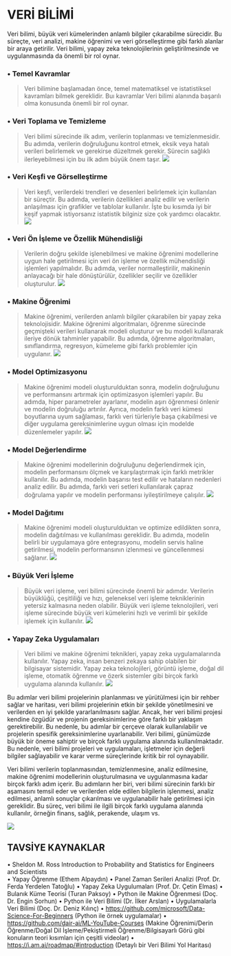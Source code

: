 # VERİ BİLİMİ

Veri bilimi, büyük veri kümelerinden anlamlı bilgiler çıkarabilme sürecidir. Bu süreçte, veri analizi, makine öğrenimi ve veri görselleştirme gibi farklı alanlar bir araya getirilir. Veri bilimi, yapay zeka teknolojilerinin geliştirilmesinde ve uygulanmasında da önemli bir rol oynar.

### •	Temel Kavramlar
> Veri bilimine başlamadan önce, temel matematiksel ve istatistiksel kavramları bilmek gereklidir. Buı kavramlar Veri bilimi alanında başarılı olma konusunda önemli bir rol oynar.

### •	Veri Toplama ve Temizleme
> Veri bilimi sürecinde ilk adım, verilerin toplanması ve temizlenmesidir. Bu adımda, verilerin doğruluğunu kontrol etmek, eksik veya hatalı verileri belirlemek ve gerekirse düzeltmek gerekir. Sürecin sağlıklı ilerleyebilmesi için bu ilk adım büyük önem taşır.
[![](https://calendar.duke.edu/images//2023/20230324/3f321a7404a1298aec0c4d32c66d666e-CR-data-collection_20230104042413PM.jpg)](https://calendar.duke.edu/images//2023/20230324/3f321a7404a1298aec0c4d32c66d666e-CR-data-collection_20230104042413PM.jpg)

### •	Veri Keşfi ve Görselleştirme
> Veri keşfi, verilerdeki trendleri ve desenleri belirlemek için kullanılan bir süreçtir. Bu adımda, verilerin özellikleri analiz edilir ve verilerin anlaşılması için grafikler ve tablolar kullanılır. İşte bu kısımda iyi bir keşif yapmak istiyorsanız istatistik bilginiz size çok yardımcı olacaktır. 
[![](https://lh3.googleusercontent.com/eI8BBCh2W8xKqV4gU4KZuF9iYDsCwFy9o232A8a0ndfgPCrY_jDHB5TR4iah12bLCwvNrjYegEf0MvkB2Zc9eSKbNt-Xvvqo_i6k6Y4)](https://lh3.googleusercontent.com/eI8BBCh2W8xKqV4gU4KZuF9iYDsCwFy9o232A8a0ndfgPCrY_jDHB5TR4iah12bLCwvNrjYegEf0MvkB2Zc9eSKbNt-Xvvqo_i6k6Y4)

### •	Veri Ön İşleme ve Özellik Mühendisliği
> Verilerin doğru şekilde işlenebilmesi ve makine öğrenimi modellerine uygun hale getirilmesi için veri ön işleme ve özellik mühendisliği işlemleri yapılmalıdır. Bu adımda, veriler normalleştirilir, makinenin anlayacağı bir hale dönüştürülür, özellikler seçilir ve özellikler oluşturulur.
[![](https://lh3.googleusercontent.com/O2QEdYT3Y8DXsCqoM77Qc8EM39TayvVsOpsG8McHJx1bvf6weIoB32kyJw3Z1y-6xnacH7ZbjRyS0iw4Zs722lvBwatbjPUzaJsnGB4)](https://lh3.googleusercontent.com/O2QEdYT3Y8DXsCqoM77Qc8EM39TayvVsOpsG8McHJx1bvf6weIoB32kyJw3Z1y-6xnacH7ZbjRyS0iw4Zs722lvBwatbjPUzaJsnGB4)

### •	Makine Öğrenimi
> Makine öğrenimi, verilerden anlamlı bilgiler çıkarabilen bir yapay zeka teknolojisidir. Makine öğrenimi algoritmaları, öğrenme sürecinde geçmişteki verileri kullanarak modeli oluşturur ve bu modeli kullanarak ileriye dönük tahminler yapabilir. Bu adımda, öğrenme algoritmaları, sınıflandırma, regresyon, kümeleme gibi farklı problemler için uygulanır.
[![](https://lh3.googleusercontent.com/__hWDeaELPkEfj-veCHieRpl1kjg0Sjy9lPKWz-csB1n6yXu5jIRXcWJZQyo5ULcbTj8s3VBQbwlK6H-HmN_30VnnXFmQuNX1MSylDjJCA)](https://lh3.googleusercontent.com/__hWDeaELPkEfj-veCHieRpl1kjg0Sjy9lPKWz-csB1n6yXu5jIRXcWJZQyo5ULcbTj8s3VBQbwlK6H-HmN_30VnnXFmQuNX1MSylDjJCA)

### •	Model Optimizasyonu 
> Makine öğrenimi modeli oluşturulduktan sonra, modelin doğruluğunu ve performansını artırmak için optimizasyon işlemleri yapılır. Bu adımda, hiper parametreler ayarlanır, modelin aşırı öğrenmesi önlenir ve modelin doğruluğu artırılır. Ayrıca, modelin farklı veri kümesi boyutlarına uyum sağlaması, farklı veri türleriyle başa çıkabilmesi ve diğer uygulama gereksinimlerine uygun olması için modelde düzenlemeler yapılır.
[![](https://lh3.googleusercontent.com/rFKPCrzkJpxip9LyCPFF1y4_xHq0DMTBM6jB2mp304mHxL5tRu72QtcZlZ6jyjWdItTZ11UJ2Kdw_-5FaVPZDykNx0zM6zT9v3BzPZyc)](https://lh3.googleusercontent.com/rFKPCrzkJpxip9LyCPFF1y4_xHq0DMTBM6jB2mp304mHxL5tRu72QtcZlZ6jyjWdItTZ11UJ2Kdw_-5FaVPZDykNx0zM6zT9v3BzPZyc)

### •	Model Değerlendirme
> Makine öğrenimi modellerinin doğruluğunu değerlendirmek için, modelin performansını ölçmek ve karşılaştırmak için farklı metrikler kullanılır. Bu adımda, modelin başarısı test edilir ve hataların nedenleri analiz edilir. Bu adımda, farklı veri setleri kullanılarak çapraz doğrulama yapılır ve modelin performansı iyileştirilmeye çalışılır.
[![](https://lh3.googleusercontent.com/knL5ocYHDnaMB-6zAnGTp_peq6QZyj4nH6IBsEXNbUXuDp9ExN9hVbjVYSgukrz1tEqbafz2HKthiDnMG8j0OWIUuisoNhE512986bAltQ)](https://lh3.googleusercontent.com/knL5ocYHDnaMB-6zAnGTp_peq6QZyj4nH6IBsEXNbUXuDp9ExN9hVbjVYSgukrz1tEqbafz2HKthiDnMG8j0OWIUuisoNhE512986bAltQ)

### •	Model Dağıtımı
> Makine öğrenimi modeli oluşturulduktan ve optimize edildikten sonra, modelin dağıtılması ve kullanılması gereklidir. Bu adımda, modelin belirli bir uygulamaya göre entegrasyonu, modelin servis haline getirilmesi, modelin performansının izlenmesi ve güncellenmesi sağlanır.
[![](https://lh3.googleusercontent.com/ZGloSA-uhswxnhB3I-rsAdN8E0asTXhgxREfgu5z1kRi24BjpsPHjXXuzjxwJGdTKLvkO_x1O4mLlehyQErzpbN-ytDooxwBwxiR3ScN)](https://lh3.googleusercontent.com/ZGloSA-uhswxnhB3I-rsAdN8E0asTXhgxREfgu5z1kRi24BjpsPHjXXuzjxwJGdTKLvkO_x1O4mLlehyQErzpbN-ytDooxwBwxiR3ScN)

### •	Büyük Veri İşleme
> Büyük veri işleme, veri bilimi sürecinde önemli bir adımdır. Verilerin büyüklüğü, çeşitliliği ve hızı, geleneksel veri işleme tekniklerinin yetersiz kalmasına neden olabilir. Büyük veri işleme teknolojileri, veri işleme sürecinde büyük veri kümelerini hızlı ve verimli bir şekilde işlemek için kullanılır.
[![](https://lh3.googleusercontent.com/Ri1e5fRHIdI85EaW2WgZHGv9Cf7bV15nHcza4SHsBoBF5ZzUOAEddlCPKni2jrvAreQYWZYflKx8UrCj2Nof92VJKEDqvaD2xNvnSFgx)](https://lh3.googleusercontent.com/Ri1e5fRHIdI85EaW2WgZHGv9Cf7bV15nHcza4SHsBoBF5ZzUOAEddlCPKni2jrvAreQYWZYflKx8UrCj2Nof92VJKEDqvaD2xNvnSFgx)


### •	Yapay Zeka Uygulamaları
> Veri bilimi ve makine öğrenimi teknikleri, yapay zeka uygulamalarında kullanılır. Yapay zeka, insan benzeri zekaya sahip olabilen bir bilgisayar sistemidir. Yapay zeka teknolojileri, görüntü işleme, doğal dil işleme, otomatik öğrenme ve özerk sistemler gibi birçok farklı uygulama alanında kullanılır.
[![](https://lh3.googleusercontent.com/nO2LHBZigCb8JfTn3kCF_WG7gUAp6QubcEGWPS5bbppaCp2vCn7FXF7-XyFQ5XzrFgvFRRqlVaccTUFtHn5R7_cuUAREBfVDxsS_y6I)](https://lh3.googleusercontent.com/nO2LHBZigCb8JfTn3kCF_WG7gUAp6QubcEGWPS5bbppaCp2vCn7FXF7-XyFQ5XzrFgvFRRqlVaccTUFtHn5R7_cuUAREBfVDxsS_y6I)


Bu adımlar veri bilimi projelerinin planlanması ve yürütülmesi için bir rehber sağlar ve haritası, veri bilimi projelerinin etkin bir şekilde yönetilmesini ve verilerden en iyi şekilde yararlanılmasını sağlar. Ancak, her veri bilimi projesi kendine özgüdür ve projenin gereksinimlerine göre farklı bir yaklaşım gerektirebilir. Bu nedenle, bu adımlar bir çerçeve olarak kullanılabilir ve projelerin spesifik gereksinimlerine uyarlanabilir. Veri bilimi, günümüzde büyük bir öneme sahiptir ve birçok farklı uygulama alanında kullanılmaktadır. Bu nedenle, veri bilimi projeleri ve uygulamaları, işletmeler için değerli bilgiler sağlayabilir ve karar verme süreçlerinde kritik bir rol oynayabilir.

Veri bilimi verilerin toplanmasından, temizlenmesine, analiz edilmesine, makine öğrenimi modellerinin oluşturulmasına ve uygulanmasına kadar birçok farklı adım içerir. Bu adımların her biri, veri bilimi sürecinin farklı bir aşamasını temsil eder ve verilerden elde edilen bilgilerin işlenmesi, analiz edilmesi, anlamlı sonuçlar çıkarılması ve uygulanabilir hale getirilmesi için gereklidir. Bu süreç, veri bilimi ile ilgili birçok farklı uygulama alanında kullanılır, örneğin finans, sağlık, perakende, ulaşım vs. 

[![](https://lh3.googleusercontent.com/H9uwoT5CvQ-t7SLI-9RsxyhhI6vLP4A9OhF2h3Hj3qg_eX0EUbBBcAtsRtP_SakCbJj32WMcfMCBqEWHBwfmgChNk0RCpTr_fXB2u4yL)](https://lh3.googleusercontent.com/H9uwoT5CvQ-t7SLI-9RsxyhhI6vLP4A9OhF2h3Hj3qg_eX0EUbBBcAtsRtP_SakCbJj32WMcfMCBqEWHBwfmgChNk0RCpTr_fXB2u4yL)

## TAVSİYE KAYNAKLAR
  •	Sheldon M. Ross Introduction to Probability and Statistics for Engineers and Scientists <br/>
  •	Yapay Öğrenme (Ethem Alpaydın)
  •	Panel Zaman Serileri Analizi (Prof. Dr. Ferda Yerdelen Tatoğlu)
  •	Yapay Zeka Uygulumaları (Prof. Dr. Çetin Elmas)
  •	Bulanık Küme Teorisi (Turan Paksoy)
  •	Python ile Makine Öğrenmesi (Doç. Dr. Engin Sorhun)
  •	Python ile Veri Bilimi (Dr. İlker Arslan)
  •	Uygulamalarla Veri Bilimi (Doç. Dr. Deniz Kılınç)
  •	https://github.com/microsoft/Data-Science-For-Beginners (Python ile örnek uygulamalar)
  •	https://github.com/dair-ai/ML-YouTube-Courses (Makine Öğrenimi/Derin Öğrenme/Doğal Dil İşleme/Pekiştirmeli Öğrenme/Bilgisayarlı Görü gibi konuların teori kısımları için çeşitli videolar)
  •	https://i.am.ai/roadmap/#introduction (Detaylı bir Veri Bilimi Yol Haritası)

